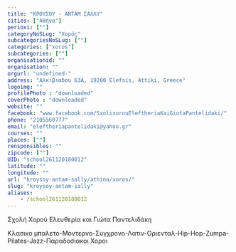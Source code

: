 ```yaml
---
title: "ΚΡΟΥΣΟΥ - ΑΝΤΑΜ ΣΑΛΛΥ"
cities: ["Αθήνα"]
perioxi: [""]
categoryNoSLug: "Χορός"
subcategoriesNoSLug: [""]
categories: ["xoros"]
subcategories: [""]
organisationid: ""
organisation: ""
orgurl: "undefined-"
address: "Αλκιβιαδου 63Α, 19200 Elefsís, Attiki, Greece"
logoimg: ""
profilePhoto : "downloaded"
coverPhoto : "downloaded"
website: ""
facebook: "www.facebook.com/SxolixorouEleftheriaKaiGiotaPantelidaki/"
phone: "2105560777"
email: "eleftheriapantelidaki@yahoo.gr"
courses: ""
places: [""]
rensponsibles: ""
zipcode: [""]
UID: "school261120180012"
latitude: ""
longitude: ""
url: "kroysoy-antam-sally/athina/xoros/"
slug: "kroysoy-antam-sally"
aliases:
    - /school261120180012
---
```



Σχολή Χορού Ελευθερία και Γιώτα Παντελιδάκη

Κλασικο μπαλετο-Μοντερνο-Συγχρονο-Λατιν-Οριενταλ-Hip-Hop-Zumpa-Pilates-Jazz-Παραδοσιακοι Χοροι